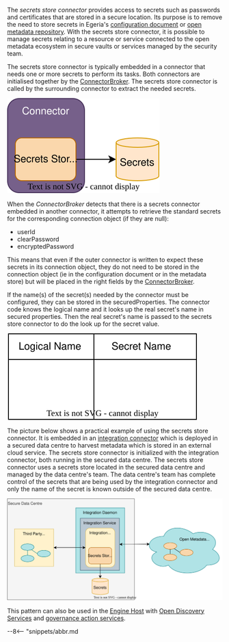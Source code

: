 <!-- SPDX-License-Identifier: CC-BY-4.0 -->
<!-- Copyright Contributors to the Egeria project. -->


The *secrets store connector* provides access to secrets such as passwords and certificates that are stored in a secure location.  Its purpose is to remove the need to store secrets in Egeria's [configuration document](/concepts/configuration-document) or [open metadata repository](/concepts/open-metadata-repository).  With the secrets store connector, it is possible to manage secrets relating to a resource or service connected to the open metadata ecosystem in secure vaults or services managed by the security team.

The secrets store connector is typically embedded in a connector that needs one or more secrets to perform its tasks.  Both connectors are initialised together by the [ConnectorBroker](/concepts/connector-broker).  The secrets store connector is called by the surrounding connector to extract the needed secrets.

![Secrets store connector](/connectors/secrets/secrets-store-connector.svg)

When the *ConnectorBroker* detects that there is a secrets connector embedded in another connector, it attempts to retrieve the standard secrets for the corresponding connection object (if they are null):

* userId
* clearPassword
* encryptedPassword

This means that even if the outer connector is written to expect these secrets in its connection object, they do not need to be stored in the connection object (ie in the configuration document or in the metadata store) but will be placed in the right fields by the [ConnectorBroker](/concepts/connector-broker).

If the name(s) of the secret(s) needed by the connector must be configured, they can be stored in the securedProperties.  The connector code knows the logical name and it looks up the real secret's name in secured properties.  Then the real secret's name is passed to the secrets store connector to do the look up for the secret value.

![Secrets store connector](/connectors/secrets/secured-properties.svg)

The picture below shows a practical example of using the secrets store connector.  It is embedded in an [integration connector](/concepts/integration-connector) which is deployed in a secured data centre to harvest metadata which is stored in an external cloud service.  The secrets store connector is initialized with the integration connector, both running in the secured data centre.  The secrets store connector uses a secrets store located in the secured data centre and managed by the data centre's team.  The data centre's team has complete control of the secrets that are being used by the integration connector and only the name of the secret is known outside of the secured data centre.

![Secured data centre](/connectors/secrets/secrets-store-connector-example.svg)

This pattern can also be used in the [Engine Host](/concepts/engine-host) with [Open Discovery Services](/concepts/open-discovery-service) and [governance action services](/concepts/governance-action-service).

--8<-- "snippets/abbr.md